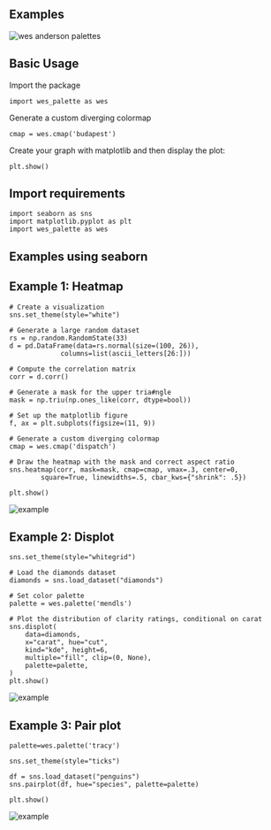 ## Examples

![wes anderson palettes](palettes.png)

## Basic Usage

Import the package
  
    import wes_palette as wes
    
Generate a custom diverging colormap

    cmap = wes.cmap('budapest')
    
Create your graph with matplotlib and then display the plot:
    
    plt.show()

## Import requirements

    import seaborn as sns
    import matplotlib.pyplot as plt
    import wes_palette as wes

## Examples using seaborn

## Example 1: Heatmap

    # Create a visualization
    sns.set_theme(style="white")

    # Generate a large random dataset
    rs = np.random.RandomState(33)
    d = pd.DataFrame(data=rs.normal(size=(100, 26)),
                 columns=list(ascii_letters[26:]))

    # Compute the correlation matrix
    corr = d.corr()

    # Generate a mask for the upper tria#ngle
    mask = np.triu(np.ones_like(corr, dtype=bool))

    # Set up the matplotlib figure
    f, ax = plt.subplots(figsize=(11, 9))

    # Generate a custom diverging colormap
    cmap = wes.cmap('dispatch')

    # Draw the heatmap with the mask and correct aspect ratio
    sns.heatmap(corr, mask=mask, cmap=cmap, vmax=.3, center=0,
            square=True, linewidths=.5, cbar_kws={"shrink": .5})

    plt.show()
    
![example](heatmap.png)

## Example 2: Displot

    sns.set_theme(style="whitegrid")

    # Load the diamonds dataset
    diamonds = sns.load_dataset("diamonds")

    # Set color palette
    palette = wes.palette('mendls')

    # Plot the distribution of clarity ratings, conditional on carat
    sns.displot(
        data=diamonds,
        x="carat", hue="cut",
        kind="kde", height=6,
        multiple="fill", clip=(0, None),
        palette=palette,
    )
    plt.show()

![example](displot.png)

## Example 3: Pair plot
    palette=wes.palette('tracy')

    sns.set_theme(style="ticks")

    df = sns.load_dataset("penguins")
    sns.pairplot(df, hue="species", palette=palette)

    plt.show()

![example](pairplot.png)

